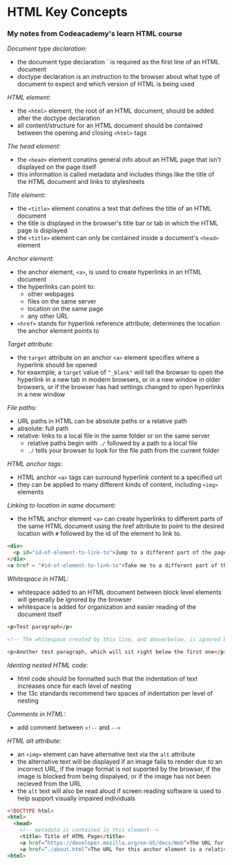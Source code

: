 # HTML Key Concepts
### My notes from Codeacademy's learn HTML course

*Document type declaration:*
- the document type declaration `<!DOCTYPE html> is required as the first line of an HTML document
- doctype declaration is an instruction to the browser about what type of document to expect and which version of HTML is being used

*HTML element:*
- the `<html>` element, the root of an HTML document, should be added after the doctype declaration 
- all content/structure for an HTML document should be contained between the opening and closing `<html>` tags

*The head element:*
- the `<head>` element conatins general info about an HTML page that isn't displayed on the page itself
- this information is called metadata and includes things like the title of the HTML document and links to stylesheets

*Title element:*
- the `<title>` element conatins a text that defines the title of an HTML document
- the title is displayed in the browser's title bar or tab in which the HTML page is displayed
- the `<title>` element can only be contained inside a document's `<head>` element

*Anchor element:*
- the anchor element, `<a>`, is used to create hyperlinks in an HTML document
- the hyperlinks can point to:
  - other webpages
  - files on the same server
  - location on the same page
  - any other URL
- `<href>` stands for hyperlink reference attribute; determines the location the anchor element points to

*Target attribute:*
- the `target` attribute on an anchor `<a>` element specifies where a hyperlink should be opened
- for exaxmple, a `target` value of `"_blank"` will tell the browser to open the hyperlink in a new tab in modern browsers, or in a new window in older browsers, or if the browser has had settings changed to open hyperlinks in a new window
  
*File paths:*
- URL paths in HTML can be absolute paths or a relative path
- absolute: full path
- relative: links to a local file in the same folder or on the same server
  - relative paths begin with `./` followed by a path to a local file
  - `./` tells your browser to look for the file path from the current folder
  
*HTML anchor tags:*
- HTML anchor `<a>` tags can surround hyperlink content to a specified url
- they can be applied to many different kinds of content, including `<img>` elements

*Linking to location in same document:*
- the HTML anchor element `<a>` can create hyperlinks to different parts of the same HTML document using the href attribute to point to the desired location with `#` followed by the id of the element to link to. 
```html
<div> 
  <p id="id-of-element-to-link-to">Jump to a different part of the page!</p>
</div>
<a href = "#id-of-element-to-link-to">Take me to a different part of the page</a>
```
*Whitespace in HTML:*
- whitespace added to an HTML document between block level elements will generally be ignored by the browser
- whitespace is added for organization and easier reading of the document itself

```html
<p>Test paragraph</p>

<!-- The whitespace created by this line, and above/below, is ignored by the browser-->

<p>Another test paragraph, which will sit right below the first one</p>
```
*Identing nested HTML code:*
- html code should be formatted such that the indentation of text increases once for each level of nesting
- the 13c standards recommend two spaces of indentation per level of nesting

*Comments in HTML:*
- add comment between `<!--` and `-->`

*HTML alt attribute:*
- an `<img>` element can have alternative text via the `alt` attribute 
- the alternative text will be displayed if an image fails to render due to an incorrect URL, if the image format is not suported by the browser, if the image is blocked from being dispalyed, or if the image has not been recieved from the URL
- the `alt` text will also be read aloud if screen reading software is used to help support visually impaired individuals

```html
<!DOCTYPE html>
<html>
  <head>
    <!-- metadata is contained in this element-->
    <title> Title of HTML Page</title>
    <a href=”https://developer.mozilla.org/en-US/docs/Web”>The URL for this anchor element is an absolute file path.</a>
    <a href=”./about.html”>The URL for this anchor element is a relative file path.</a>  </head>
<html>

```
